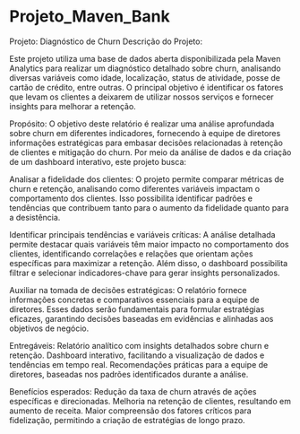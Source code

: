 # Projeto_Maven_Bank
Projeto: Diagnóstico de Churn
Descrição do Projeto:

Este projeto utiliza uma base de dados aberta disponibilizada pela Maven Analytics para realizar um diagnóstico detalhado sobre churn, analisando diversas variáveis como idade, localização, status de atividade, posse de cartão de crédito, entre outras. O principal objetivo é identificar os fatores que levam os clientes a deixarem de utilizar nossos serviços e fornecer insights para melhorar a retenção.

Propósito:
O objetivo deste relatório é realizar uma análise aprofundada sobre churn em diferentes indicadores, fornecendo à equipe de diretores informações estratégicas para embasar decisões relacionadas à retenção de clientes e mitigação do churn. Por meio da análise de dados e da criação de um dashboard interativo, este projeto busca:

Analisar a fidelidade dos clientes: O projeto permite comparar métricas de churn e retenção, analisando como diferentes variáveis impactam o comportamento dos clientes. Isso possibilita identificar padrões e tendências que contribuem tanto para o aumento da fidelidade quanto para a desistência.

Identificar principais tendências e variáveis críticas: A análise detalhada permite destacar quais variáveis têm maior impacto no comportamento dos clientes, identificando correlações e relações que orientam ações específicas para maximizar a retenção. Além disso, o dashboard possibilita filtrar e selecionar indicadores-chave para gerar insights personalizados.

Auxiliar na tomada de decisões estratégicas: O relatório fornece informações concretas e comparativos essenciais para a equipe de diretores. Esses dados serão fundamentais para formular estratégias eficazes, garantindo decisões baseadas em evidências e alinhadas aos objetivos de negócio.

Entregáveis:
Relatório analítico com insights detalhados sobre churn e retenção.
Dashboard interativo, facilitando a visualização de dados e tendências em tempo real.
Recomendações práticas para a equipe de diretores, baseadas nos padrões identificados durante a análise.

Benefícios esperados:
Redução da taxa de churn através de ações específicas e direcionadas.
Melhoria na retenção de clientes, resultando em aumento de receita.
Maior compreensão dos fatores críticos para fidelização, permitindo a criação de estratégias de longo prazo.
